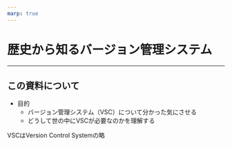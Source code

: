 ```yaml
---
marp: true
---
```


<!--
theme: gaia
_class: lead
-->

# 歴史から知るバージョン管理システム

---

## この資料について

- 目的
  - バージョン管理システム（VSC）について分かった気にさせる
  - どうして世の中にVSCが必要なのかを理解する

VSCはVersion Control Systemの略

